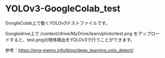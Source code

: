 # YOLOv3-GoogleColab_test

GoogleColab上で動くYOLOv3テストファイルです。

Googledrive上で
/content/drive/MyDrive/learn/photo/test.png
をアップロードすると、test.pngの物体検出をYOLOv3で行うことができます。

参考：https://eng-memo.info/blog/deep_learning_yolo_detect/
